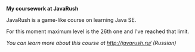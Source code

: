 <b>My coursework at JavaRush</b>

JavaRush is a game-like course on learning Java SE.

For this moment maximum level is the 26th one and I've reached that limit.

*You can learn more about this course at http://javarush.ru/ (Russian)*

